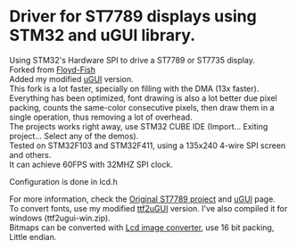 # Driver for ST7789 displays using STM32 and uGUI library.
Using STM32's Hardware SPI to drive a ST7789 or ST7735 display.<br>
Forked from [Floyd-Fish](https://github.com/Floyd-Fish/ST7789-STM32)<br>
Added my modified [uGUI](https://github.com/deividalfa/UGUI) version.<br>
This fork is a lot faster, specially on filling with the DMA (13x faster).<br>
Everything has been optimized, font drawing is also a lot better due pixel packing, counts the same-color consecutive pixels,
then draw them in a single operation, thus removing a lot of overhead.<br>
The projects works right away, use STM32 CUBE IDE (Import... Exiting project... Select any of the demos).<br>
Tested on STM32F103 and STM32F411, using a 135x240 4-wire SPI screen and others.<br>
It can achieve 60FPS with 32MHZ SPI clock.<br>

Configuration is done in lcd.h <br>

For more information, check the [Original ST7789 project](https://github.com/Floyd-Fish/ST7789-STM32) and [uGUI](https://github.com/achimdoebler/UGUI) page.<br>
To convert fonts, use my modified [ttf2uGUI](https://github.com/deividalfa/ttf2ugui) version. I've also compiled it for windows (ttf2ugui-win.zip).<br>
Bitmaps can be converted with [Lcd image converter](https://sourceforge.net/projects/lcd-image-converter/), use 16 bit packing, Little endian.<br>
